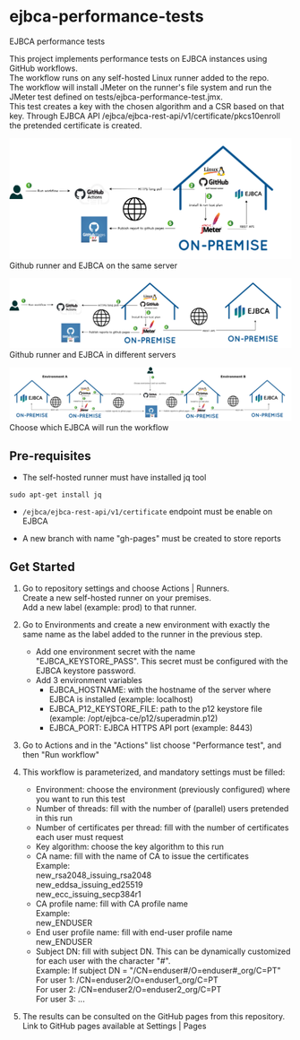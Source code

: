 # ejbca-performance-tests
EJBCA performance tests

This project implements performance tests on EJBCA instances using GitHub workflows.  
The workflow runs on any self-hosted Linux runner added to the repo.  
The workflow will install JMeter on the runner's file system and run the JMeter test defined on tests/ejbca-performance-test.jmx.  
This test creates a key with the chosen algorithm and a CSR based on that key. Through EJBCA API /ejbca/ejbca-rest-api/v1/certificate/pkcs10enroll the pretended certificate is created.  

![Same server](images/load_test_1.png)
Github runner and EJBCA on the same server

![Different servers](images/load_test_2.png)
Github runner and EJBCA in different servers

![Choose EJBCA](images/load_test_3.png)
Choose which EJBCA will run the workflow





## Pre-requisites

 - The self-hosted runner must have installed jq tool
```
sudo apt-get install jq
```
 - `/ejbca/ejbca-rest-api/v1/certificate` endpoint must be enable on EJBCA  

 - A new branch with name "gh-pages" must be created to store reports


## Get Started

1. Go to repository settings and choose Actions | Runners.  
Create a new self-hosted runner on your premises.  
Add a new label (example: prod) to that runner.  

2. Go to Environments and create a new environment with exactly the same name as the label added to the runner in the previous step.
   - Add one environment secret with the name "EJBCA_KEYSTORE_PASS". This secret must be configured with the EJBCA keystore password.
   - Add 3 environment variables
     - EJBCA_HOSTNAME: with the hostname of the server where EJBCA is installed (example: localhost)
     - EJBCA_P12_KEYSTORE_FILE: path to the p12 keystore file (example: /opt/ejbca-ce/p12/superadmin.p12)
     - EJBCA_PORT: EJBCA HTTPS API port (example: 8443)

3. Go to Actions and in the "Actions" list choose "Performance test", and then "Run workflow"

4. This workflow is parameterized, and mandatory settings must be filled:
   - Environment: choose the environment (previously configured) where you want to run this test
   - Number of threads: fill with the number of (parallel) users pretended in this run
   - Number of certificates per thread: fill with the number of certificates each user must request
   - Key algorithm: choose the key algorithm to this run
   - CA name: fill with the name of CA to issue the certificates  
   Example:  
    new_rsa2048_issuing_rsa2048  
    new_eddsa_issuing_ed25519  
    new_ecc_issuing_secp384r1  
   - CA profile name: fill with CA profile name  
   Example:  
    new_ENDUSER  
   - End user profile name: fill with end-user profile name  
    new_ENDUSER  
   - Subject DN: fill with subject DN. This can be dynamically customized for each user with the character "#".   
   Example: If subject DN =  "/CN=enduser#/O=enduser#_org/C=PT"   
    For user 1: /CN=enduser2/O=enduser1_org/C=PT  
    For user 2: /CN=enduser2/O=enduser2_org/C=PT  
    For user 3: ...  


5. The results can be consulted on the GitHub pages from this repository. Link to GitHub pages available at Settings | Pages

